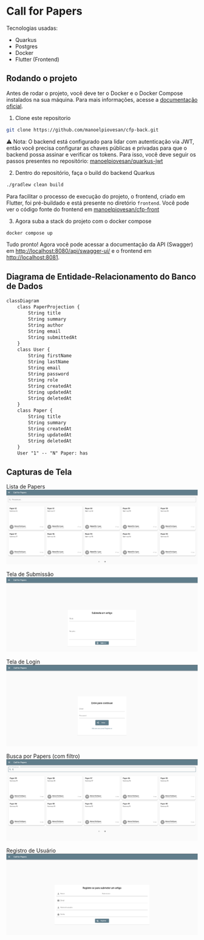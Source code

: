 # Call for Papers

Tecnologias usadas:

- Quarkus
- Postgres
- Docker
- Flutter (Frontend)

## Rodando o projeto

Antes de rodar o projeto, você deve ter o Docker e o Docker Compose instalados na sua máquina. Para mais informações,
acesse a [documentação oficial](https://docs.docker.com/get-docker/).

1. Clone este repositorio

```bash
git clone https://github.com/manoelpiovesan/cfp-back.git
```

⚠️ Nota: O backend está configurado para lidar com autenticação via JWT, então você precisa configurar as chaves
públicas e
privadas para que o backend possa assinar e verificar os tokens. Para isso, você deve seguir os passos presentes no
repositório:
[manoelpiovesan/quarkus-jwt](https://github.com/manoelpiovesan/quarkus-jwt)

2. Dentro do repositório, faça o build do backend Quarkus

```bash
./gradlew clean build
```

Para facilitar o processo de execução do projeto, o frontend, criado em Flutter, foi pré-buildado e está presente no
diretório `frontend`.
Você pode ver o código fonte do frontend em [manoelpiovesan/cfp-front](https://github.com/manoelpiovesan/cfp-front)

3. Agora suba a stack do projeto com o docker compose

```bash
docker compose up
```

Tudo pronto! Agora você pode acessar a documentação da API (Swagger)
em [http://localhost:8080/api/swagger-ui/](http://localhost:8080/q/swagger-ui/)
e o frontend em [http://localhost:8081](http://localhost:8081).

## Diagrama de Entidade-Relacionamento do Banco de Dados

```mermaid
classDiagram
    class PaperProjection {
        String title
        String summary
        String author
        String email
        String submittedAt
    }
    class User {
        String firstName
        String lastName
        String email
        String password
        String role
        String createdAt
        String updatedAt
        String deletedAt
    }
    class Paper {
        String title
        String summary
        String createdAt
        String updatedAt
        String deletedAt
    }
    User "1" -- "N" Paper: has
```

## Capturas de Tela

Lista de Papers
<img src="readme_files/image1.png" alt="">

Tela de Submissão
<img src="readme_files/image2.png" alt="">

Tela de Login
<img src="readme_files/image3.png" alt="">

Busca por Papers (com filtro)
<img src="readme_files/image4.png" alt="">

Registro de Usuário
<img src="readme_files/image5.png" alt="">


